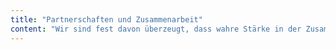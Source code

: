 ```yaml
---
title: "Partnerschaften und Zusammenarbeit"
content: "Wir sind fest davon überzeugt, dass wahre Stärke in der Zusammenarbeit liegt. Durch strategische Partnerschaften mit führenden Technologieanbietern verfügen wir über ein breites Spektrum an Tools und Ressourcen, um maßgeschneiderte Lösungen zu entwickeln. Doch unser Erfolg gründet sich nicht nur auf Technologie und Expertise. Wir legen großen Wert auf eine enge und vertrauensvolle Zusammenarbeit mit unseren Kunden, denn uns ist Vertrauen der Schlüssel zu langfristigen Partnerschaften und erfolgreichen gemeinsamen Projekten. Wir bieten deswegen sowohl einen gemeinsamen langfristigen Weg als auch flexibel anpassbare Fertiglösungen zu Projekten an, die exakt auf die individuellen Bedürfnisse unserer Kunden zugeschnitten sind. Diese Kombination aus starken Partnerschaften und tiefgehender Kundenbindung ermöglicht es uns, nachhaltigen Mehrwert zu schaffen und gemeinsam Erfolge zu erzielen."
---
```

